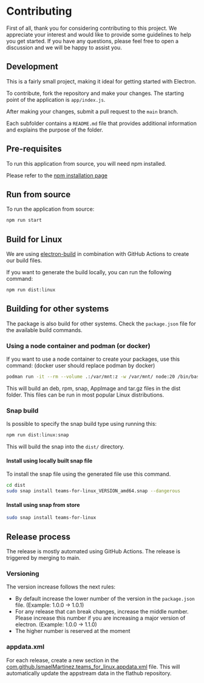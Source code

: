 # Contributing

First of all, thank you for considering contributing to this project. We
appreciate your interest and would like to provide some guidelines to help you
get started. If you have any questions, please feel free to open a discussion
and we will be happy to assist you.

## Development

This is a fairly small project, making it ideal for getting started with
Electron.

To contribute, fork the repository and make your changes. The starting point of
the application is `app/index.js`.

After making your changes, submit a pull request to the `main` branch.

Each subfolder contains a `README.md` file that provides additional information
and explains the purpose of the folder.

## Pre-requisites

To run this application from source, you will need npm installed.

Please refer to the
[npm installation page](https://docs.npmjs.com/downloading-and-installing-node-js-and-npm)

## Run from source

To run the application from source:

```bash
npm run start
```

## Build for Linux

We are using [electron-build](https://www.electron.build/) in combination with
GitHub Actions to create our build files.

If you want to generate the build locally, you can run the following command:

```bash
npm run dist:linux
```

## Building for other systems

The package is also build for other systems. Check the `package.json` file for
the available build commands.

### Using a node container and podman (or docker)

If you want to use a node container to create your packages, use this command:
(docker user should replace podman by docker)

```bash
podman run -it --rm --volume .:/var/mnt:z -w /var/mnt/ node:20 /bin/bash -c "apt update && apt install -y rpm && npm ci && npm run dist:linux"
```

This will build an deb, rpm, snap, AppImage and tar.gz files in the dist folder.
This files can be run in most popular Linux distributions.

### Snap build

Is possible to specify the snap build type using running this:

```bash
npm run dist:linux:snap
```

This will build the snap into the `dist/` directory.

#### Install using locally built snap file

To install the snap file using the generated file use this command.

```bash
cd dist
sudo snap install teams-for-linux_VERSION_amd64.snap --dangerous
```

#### Install using snap from store

```bash
sudo snap install teams-for-linux
```

## Release process

The release is mostly automated using GitHub Actions. The release is triggered
by merging to main.

### Versioning

The version increase follows the next rules:

- By default increase the lower number of the version in the `package.json`
  file. (Example: 1.0.0 -> 1.0.1)
- For any release that can break changes, increase the middle number. Please
  increase this number if you are increasing a major version of electron.
  (Example: 1.0.0 -> 1.1.0)
- The higher number is reserved at the moment

### appdata.xml

For each release, create a new section in the
[com.github.IsmaelMartinez.teams_for_linux.appdata.xml](com.github.IsmaelMartinez.teams_for_linux.appdata.xml)
file. This will automatically update the appstream data in the flathub
repository.

